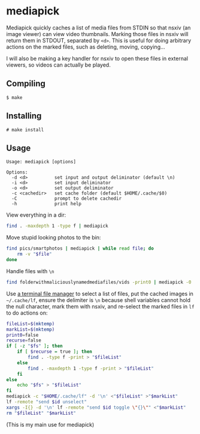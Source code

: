 # mediapick

Mediapick quickly caches a list of media files from STDIN so that nsxiv (an image viewer) can view video thumbnails.
Marking those files in nsxiv will return them in STDOUT, separated by `<d>`.
This is useful for doing arbitrary actions on the marked files, such as deleting, moving, copying...

I will also be making a key handler for nsxiv to open these files in external viewers, so videos can actually be played.

## Compiling

```
$ make
```

## Installing

```
# make install
```

## Usage
```
Usage: mediapick [options]

Options:
  -d <d>          set input and output deliminator (default \n)
  -i <d>          set input deliminator
  -o <d>          set output deliminator
  -c <cachedir>   set cache folder (default $HOME/.cache/$0)
  -C              prompt to delete cachedir
  -h              print help
```
View everything in a dir:
```sh
find . -maxdepth 1 -type f | mediapick
```

Move stupid looking photos to the bin:
```sh
find pics/smartphotos | mediapick | while read file; do
    rm -v "$file"
done
```

Handle files with `\n`
```sh
find folderwithmaliciouslynamedmediafiles/vids -print0 | mediapick -0
```

Use [a terminal file manager](https://github.com/gokcehan/lf) to select a list of files, put the cached images in `~/.cache/lf`, ensure the delimiter is `\n` because shell variables cannot hold the null character, mark them with nsxiv, and re-select the marked files in `lf` to do actions on:
```sh
fileList=$(mktemp)
markList=$(mktemp)
print0=false
recurse=false
if [ -z "$fs" ]; then
	if [ $recurse = true ]; then
		find . -type f -print > "$fileList"
	else
		find . -maxdepth 1 -type f -print > "$fileList"
	fi
else
	echo "$fs" > "$fileList"
fi
mediapick -c "$HOME/.cache/lf" -d '\n' <"$fileList" >"$markList"
lf -remote "send $id unselect"
xargs -I{} -d '\n' lf -remote "send $id toggle \"{}\"" <"$markList"
rm "$fileList" "$markList"
```
\(This is my main use for mediapick\)
